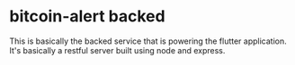 # bitcoin-alert backed

This is basically the backed service that is powering the flutter application. It's basically a restful server built using node and express.



